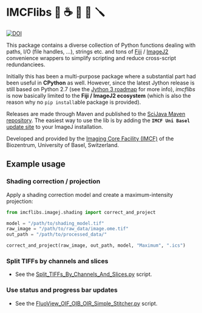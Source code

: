 # IMCFlibs 🐍 ☕ 🔩 🔧 🪛

[![DOI](https://zenodo.org/badge/156891364.svg)](https://zenodo.org/badge/latestdoi/156891364)

This package contains a diverse collection of Python functions dealing with
paths, I/O (file handles, ...), strings etc. and tons of [Fiji][fiji] /
[ImageJ2][imagej] convenience wrappers to simplify scripting and reduce
cross-script redundanciees.

Initially this has been a multi-purpose package where a substantial part had
been useful in **CPython** as well. However, since the latest Jython
release is still based on Python 2.7 (see the [Jython 3 roadmap][jython3] for
more info), *imcflibs* is now basically limited to the **Fiji / ImageJ2
ecosystem** (which is also the reason why no `pip install`able package is
provided).

Releases are made through Maven and published to the [SciJava Maven
repository][sj_maven]. The easiest way to use the lib is by adding the **`IMCF
Uni Basel`** [update site][imcf_updsite] to your ImageJ installation.

Developed and provided by the [Imaging Core Facility (IMCF)][imcf] of the
Biozentrum, University of Basel, Switzerland.

## Example usage

### Shading correction / projection

Apply a shading correction model and create a maximum-intensity projection:

```Python
from imcflibs.imagej.shading import correct_and_project

model = "/path/to/shading_model.tif"
raw_image = "/path/to/raw_data/image.ome.tif"
out_path = "/path/to/processed_data/"

correct_and_project(raw_image, out_path, model, "Maximum", ".ics")
```

### Split TIFFs by channels and slices

* See the [Split_TIFFs_By_Channels_And_Slices.py][script_split] script.

### Use status and progress bar updates

* See the [FluoView_OIF_OIB_OIR_Simple_Stitcher.py][script_fvstitch] script.

[imcf]: https://www.biozentrum.unibas.ch/imcf
[imagej]: https://imagej.net
[fiji]: https://fiji.sc
[jython3]: https://www.jython.org/jython-3-roadmap
[sj_maven]: https://maven.scijava.org/#nexus-search;gav~ch.unibas.biozentrum.imcf~~~~
[imcf_updsite]: https://imagej.net/list-of-update-sites/
[script_split]: https://github.com/imcf/imcf-fiji-scripts/blob/master/src/main/resources/scripts/Plugins/IMCF_Utilities/Convert/Split_TIFFs_By_Channels_And_Slices.py
[script_fvstitch]: https://github.com/imcf/imcf-fiji-scripts/blob/master/src/main/resources/scripts/Plugins/IMCF_Utilities/Stitching_Registration/FluoView_OIF_OIB_OIR_Simple_Stitcher.py
